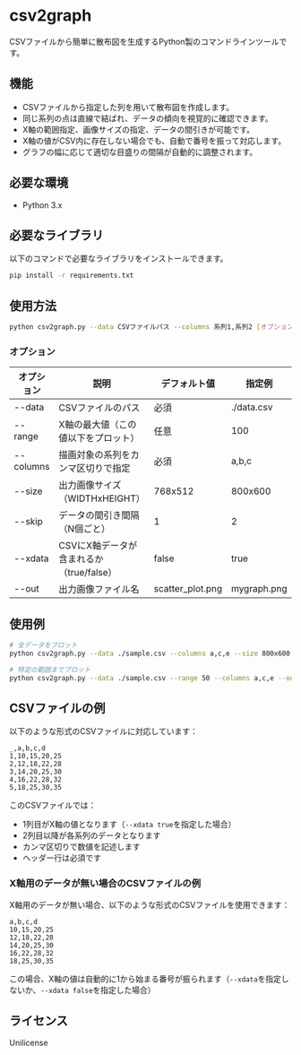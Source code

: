 # csv2graph

CSVファイルから簡単に散布図を生成するPython製のコマンドラインツールです。

## 機能

- CSVファイルから指定した列を用いて散布図を作成します。
- 同じ系列の点は直線で結ばれ、データの傾向を視覚的に確認できます。
- X軸の範囲指定、画像サイズの指定、データの間引きが可能です。
- X軸の値がCSV内に存在しない場合でも、自動で番号を振って対応します。
- グラフの幅に応じて適切な目盛りの間隔が自動的に調整されます。

## 必要な環境

- Python 3.x

## 必要なライブラリ

以下のコマンドで必要なライブラリをインストールできます。

```bash
pip install -r requirements.txt
```

## 使用方法

```bash
python csv2graph.py --data CSVファイルパス --columns 系列1,系列2 [オプション]
```

### オプション

| オプション  | 説明                             | デフォルト値   | 指定例          |
|-------------|---------------------------------|---------------|-----------------|
| --data      | CSVファイルのパス                | 必須          | ./data.csv     |
| --range     | X軸の最大値（この値以下をプロット） | 任意          | 100             |
| --columns   | 描画対象の系列をカンマ区切りで指定 | 必須          | a,b,c           |
| --size      | 出力画像サイズ（WIDTHxHEIGHT）   | 768x512       | 800x600         |
| --skip      | データの間引き間隔（N個ごと）     | 1             | 2               |
| --xdata     | CSVにX軸データが含まれるか（true/false） | false | true            |
| --out       | 出力画像ファイル名               | scatter_plot.png | mygraph.png |

## 使用例

```bash
# 全データをプロット
python csv2graph.py --data ./sample.csv --columns a,c,e --size 800x600 --skip 2 --xdata true --out output.png

# 特定の範囲までプロット
python csv2graph.py --data ./sample.csv --range 50 --columns a,c,e --out output.png
```

## CSVファイルの例

以下のような形式のCSVファイルに対応しています：

```csv
_,a,b,c,d
1,10,15,20,25
2,12,18,22,28
3,14,20,25,30
4,16,22,28,32
5,18,25,30,35
```

このCSVファイルでは：
- 1列目がX軸の値となります（`--xdata true`を指定した場合）
- 2列目以降が各系列のデータとなります
- カンマ区切りで数値を記述します
- ヘッダー行は必須です

### X軸用のデータが無い場合のCSVファイルの例

X軸用のデータが無い場合、以下のような形式のCSVファイルを使用できます：

```csv
a,b,c,d
10,15,20,25
12,18,22,28
14,20,25,30
16,22,28,32
18,25,30,35
```

この場合、X軸の値は自動的に1から始まる番号が振られます（`--xdata`を指定しないか、`--xdata false`を指定した場合）

## ライセンス

Unilicense

